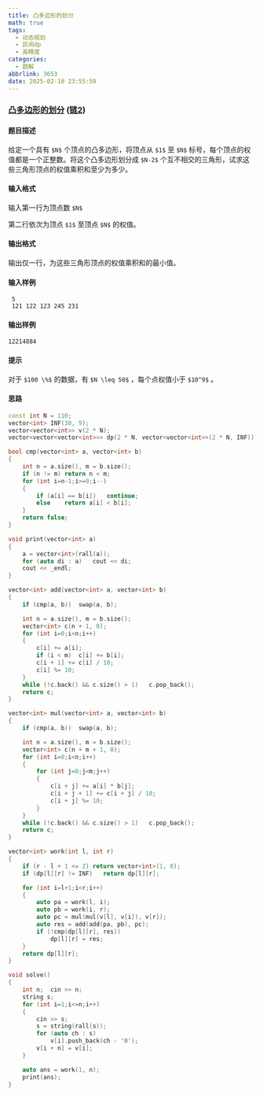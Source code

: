 ```yaml
---
title: 凸多边形的划分
math: true
tags:
  - 动态规划
  - 区间dp
  - 高精度
categories:
  - 题解
abbrlink: 3653
date: 2025-02-10 23:55:59
---
```


### [凸多边形的划分](https://ac.nowcoder.com/acm/problem/50500)        ([链2](https://ybt.ssoier.cn/problem_show.php?pid=1571))  

#### 题目描述

给定一个具有 `$N$` 个顶点的凸多边形，将顶点从 `$1$` 至 `$N$` 标号，每个顶点的权值都是一个正整数。将这个凸多边形划分成 `$N-2$` 个互不相交的三角形，试求这些三角形顶点的权值乘积和至少为多少。

#### 输入格式

输入第一行为顶点数 `$N$`  

第二行依次为顶点 `$1$` 至顶点 `$N$` 的权值。

#### 输出格式

输出仅一行，为这些三角形顶点的权值乘积和的最小值。

#### 输入样例

```
 5
 121 122 123 245 231
```

#### 输出样例

```
12214884
```

#### 提示

对于 `$100 \%$` 的数据，有 `$N \leq 50$` ，每个点权值小于 `$10^9$` 。

#### 思路

```cpp
const int N = 110;
vector<int> INF(30, 9);
vector<vector<int>> v(2 * N);
vector<vector<vector<int>>> dp(2 * N, vector<vector<int>>(2 * N, INF));

bool cmp(vector<int> a, vector<int> b)
{
    int n = a.size(), m = b.size();
    if (n != m) return n < m;
    for (int i=n-1;i>=0;i--)
    {
        if (a[i] == b[i])   continue;
        else    return a[i] < b[i];
    }
    return false;
}

void print(vector<int> a)
{
    a = vector<int>(rall(a));
    for (auto di : a)   cout << di;
    cout << _endl;
}

vector<int> add(vector<int> a, vector<int> b)
{
    if (cmp(a, b))  swap(a, b);

    int n = a.size(), m = b.size();
    vector<int> c(n + 1, 0);
    for (int i=0;i<n;i++)
    {
        c[i] += a[i];
        if (i < m)  c[i] += b[i];
        c[i + 1] += c[i] / 10;
        c[i] %= 10;
    }
    while (!c.back() && c.size() > 1)   c.pop_back();
    return c;
}

vector<int> mul(vector<int> a, vector<int> b)
{
    if (cmp(a, b))  swap(a, b);

    int n = a.size(), m = b.size();
    vector<int> c(n + m + 1, 0);
    for (int i=0;i<n;i++)
    {
        for (int j=0;j<m;j++)
        {
            c[i + j] += a[i] * b[j];
            c[i + j + 1] += c[i + j] / 10;
            c[i + j] %= 10;
        }
    }
    while (!c.back() && c.size() > 1)   c.pop_back();
    return c;
}

vector<int> work(int l, int r)
{
    if (r - l + 1 <= 2) return vector<int>(1, 0);
    if (dp[l][r] != INF)   return dp[l][r];

    for (int i=l+1;i<r;i++)
    {
        auto pa = work(l, i);
        auto pb = work(i, r);
        auto pc = mul(mul(v[l], v[i]), v[r]);
        auto res = add(add(pa, pb), pc);
        if (!cmp(dp[l][r], res))
            dp[l][r] = res;
    }
    return dp[l][r];
}

void solve()
{
    int n;  cin >> n;
    string s;
    for (int i=1;i<=n;i++)
    {
        cin >> s;
        s = string(rall(s));
        for (auto ch : s)
            v[i].push_back(ch - '0');
        v[i + n] = v[i];
    }

    auto ans = work(1, n);
    print(ans);
}
```

